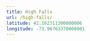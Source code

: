 ```yaml
---
title: High Falls
url: /high-falls/
latitude: 42.162311300000006
longitude: -73.96763370000001
---
```

